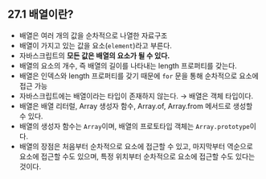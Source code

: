 ## 27.1 배열이란?

- 배열은 여러 개의 값을 순차적으로 나열한 자료구조
- 배열이 가지고 있는 값을 요소(`element`)라고 부른다.
- 자바스크립트의 **모든 값은 배열의 요소가 될 수 있다.**
- 배열의 요소의 개수, 즉 배열의 길이를 나타내는 length 프로퍼티를 갖는다.
- 배열은 인덱스와 length 프로퍼티를 갖기 때문에 `for` 문을 통해 순차적으로 요소에 접근 가능
- 자바스크립트에는 배열이라는 타입이 존재하지 않는다. → 배열은 객체 타입이다.
- 배열은 배열 리터럴, Array 생성자 함수, Array.of, Array.from 메서드로 생성할 수 있다.
- 배열의 생성자 함수는 `Array`이며, 배열의 프로토타입 객체는 `Array.prototype`이다.
- 배열의 장점은 처음부터 순차적으로 요소에 접근할 수 있고, 마지막부터 역순으로 요소에 접근할 수도 있으며, 특정 위치부터 순차적으로 요소에 접근할 수도 있다는 것이다.
